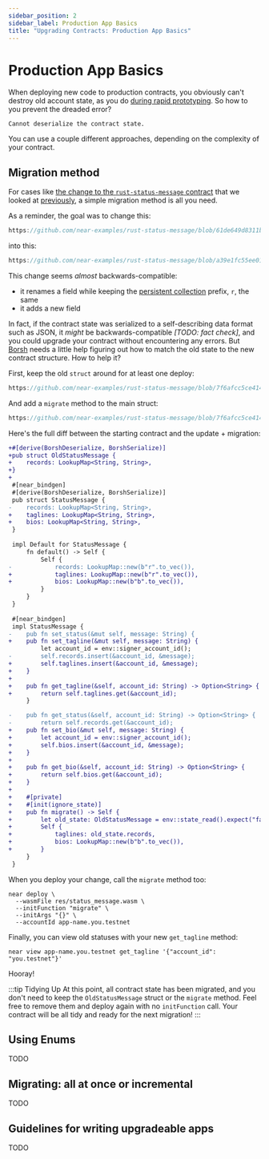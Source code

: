 ```yaml
---
sidebar_position: 2
sidebar_label: Production App Basics
title: "Upgrading Contracts: Production App Basics"
---
```


# Production App Basics

When deploying new code to production contracts, you obviously can't destroy old account state, as you do [during rapid prototyping](./prototyping). So how to you prevent the dreaded error?

    Cannot deserialize the contract state.

You can use a couple different approaches, depending on the complexity of your contract.

## Migration method

For cases like [the change to the `rust-status-message` contract](https://github.com/near-examples/rust-status-message/commit/a39e1fc55ee018b631e3304ba6f0884b7558873e) that we looked at [previously](./prototyping), a simple migration method is all you need.

As a reminder, the goal was to change this:

```rust reference
https://github.com/near-examples/rust-status-message/blob/61de649d8311bef5957c129e6ad1407101a0f873/src/lib.rs#L9-L19
```

into this:

```rust reference
https://github.com/near-examples/rust-status-message/blob/a39e1fc55ee018b631e3304ba6f0884b7558873e/src/lib.rs#L9-L21
```

This change seems _almost_ backwards-compatible:

* it renames a field while keeping the [persistent collection](../contract-structure/collections) prefix, `r`, the same
* it adds a new field

In fact, if the contract state was serialized to a self-describing data format such as JSON, it _might_ be backwards-compatible _[TODO: fact check]_, and you could upgrade your contract without encountering any errors. But [Borsh](../contract-interface/serialization-interface) needs a little help figuring out how to match the old state to the new contract structure. How to help it?

First, keep the old `struct` around for at least one deploy:

```rust reference
https://github.com/near-examples/rust-status-message/blob/7f6afcc5ce414271fdf9bc750f666c062a6d697e/src/lib.rs#L7-L10
```

And add a `migrate` method to the main struct:

```rust reference
https://github.com/near-examples/rust-status-message/blob/7f6afcc5ce414271fdf9bc750f666c062a6d697e/src/lib.rs#L48-L56
```

Here's the full diff between the starting contract and the update + migration:

```diff
+#[derive(BorshDeserialize, BorshSerialize)]
+pub struct OldStatusMessage {
+    records: LookupMap<String, String>,
+}
+
 #[near_bindgen]
 #[derive(BorshDeserialize, BorshSerialize)]
 pub struct StatusMessage {
-    records: LookupMap<String, String>,
+    taglines: LookupMap<String, String>,
+    bios: LookupMap<String, String>,
 }
 
 impl Default for StatusMessage {
     fn default() -> Self {
         Self {
-            records: LookupMap::new(b"r".to_vec()),
+            taglines: LookupMap::new(b"r".to_vec()),
+            bios: LookupMap::new(b"b".to_vec()),
         }
     }
 }
 
 #[near_bindgen]
 impl StatusMessage {
-    pub fn set_status(&mut self, message: String) {
+    pub fn set_tagline(&mut self, message: String) {
         let account_id = env::signer_account_id();
-        self.records.insert(&account_id, &message);
+        self.taglines.insert(&account_id, &message);
+    }
+
+    pub fn get_tagline(&self, account_id: String) -> Option<String> {
+        return self.taglines.get(&account_id);
     }

-    pub fn get_status(&self, account_id: String) -> Option<String> {
-        return self.records.get(&account_id);
+    pub fn set_bio(&mut self, message: String) {
+        let account_id = env::signer_account_id();
+        self.bios.insert(&account_id, &message);
+    }
+
+    pub fn get_bio(&self, account_id: String) -> Option<String> {
+        return self.bios.get(&account_id);
+    }
+
+    #[private]
+    #[init(ignore_state)]
+    pub fn migrate() -> Self {
+        let old_state: OldStatusMessage = env::state_read().expect("failed");
+        Self {
+            taglines: old_state.records,
+            bios: LookupMap::new(b"b".to_vec()),
+        }
     }
 }
```

When you deploy your change, call the `migrate` method too:

    near deploy \
      --wasmFile res/status_message.wasm \
      --initFunction "migrate" \
      --initArgs "{}" \
      --accountId app-name.you.testnet

Finally, you can view old statuses with your new `get_tagline` method:

    near view app-name.you.testnet get_tagline '{"account_id": "you.testnet"}'

Hooray!

:::tip Tidying Up
At this point, all contract state has been migrated, and you don't need to keep the `OldStatusMessage` struct or the `migrate` method. Feel free to remove them and deploy again with no `initFunction` call. Your contract will be all tidy and ready for the next migration!
:::

## Using Enums

TODO

## Migrating: all at once or incremental

TODO

## Guidelines for writing upgradeable apps

TODO
